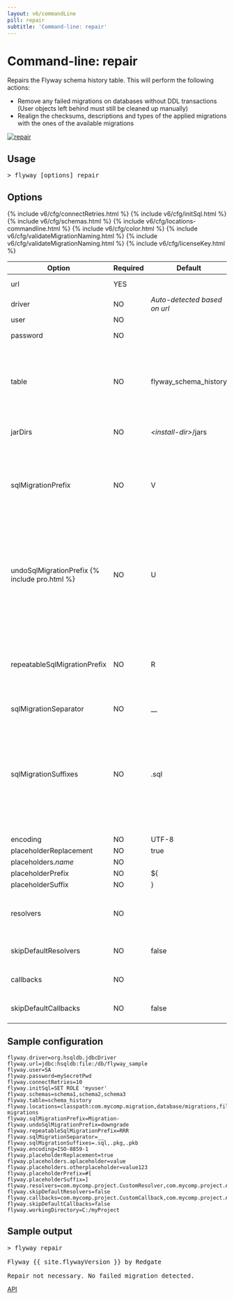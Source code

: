 ```yaml
---
layout: v6/commandLine
pill: repair
subtitle: 'Command-line: repair'
---
```

# Command-line: repair

Repairs the Flyway schema history table. This will perform the following actions:
- Remove any failed migrations on databases without DDL transactions<br/>
            (User objects left behind must still be cleaned up manually)
- Realign the checksums, descriptions and types of the applied migrations with the ones of the available migrations

<a href="/v6/documentation/command/repair"><img src="/assets/balsamiq/command-repair.png" alt="repair"></a>

## Usage

<pre class="console"><span>&gt;</span> flyway [options] repair</pre>

## Options

<table class="table table-bordered table-hover">
    <thead>
    <tr>
        <th>Option</th>
        <th>Required</th>
        <th>Default</th>
        <th>Description</th>
    </tr>
    </thead>
    <tbody>
    <tr>
        <td>url</td>
        <td>YES</td>
        <td></td>
        <td>The jdbc url to use to connect to the database</td>
    </tr>
    <tr>
        <td>driver</td>
        <td>NO</td>
        <td><i>Auto-detected based on url</i></td>
        <td>The fully qualified classname of the jdbc driver to use
            to connect to the database
        </td>
    </tr>
    <tr>
        <td>user</td>
        <td>NO</td>
        <td></td>
        <td>The user to use to connect to the database</td>
    </tr>
    <tr>
        <td>password</td>
        <td>NO</td>
        <td></td>
        <td>The password to use to connect to the database</td>
    </tr>
    {% include v6/cfg/connectRetries.html %}
    {% include v6/cfg/initSql.html %}
    {% include v6/cfg/schemas.html %}
    <tr>
        <td>table</td>
        <td>NO</td>
        <td>flyway_schema_history</td>
        <td>The name of Flyway's schema history table.<br/>By
            default (single-schema mode) the schema history table is placed in the default schema for the connection
            provided by the datasource.<br/>When the <i>flyway.schemas</i> property is set (multi-schema mode),
            the schema history table is placed in the first schema of the list.
        </td>
    </tr>
    {% include v6/cfg/locations-commandline.html %}
    {% include v6/cfg/color.html %}
    <tr id="jarDirs">
        <td>jarDirs</td>
        <td>NO</td>
        <td><nobr><i>&lt;install-dir&gt;</i>/jars</nobr></td>
        <td>Comma-separated list of directories containing JDBC drivers and Java-based migrations</td>
    </tr>
    <tr>
        <td>sqlMigrationPrefix</td>
        <td>NO</td>
        <td>V</td>
        <td><p>The file name prefix for versioned SQL migrations.</p>
            Versioned SQL migrations have the following file name structure: prefixVERSIONseparatorDESCRIPTIONsuffix ,
            which using the defaults translates to V1.1__My_description.sql</td>
    </tr>
    <tr>
        <td>undoSqlMigrationPrefix {% include pro.html %}</td>
        <td>NO</td>
        <td>U</td>
        <td><p>The file name prefix for undo SQL migrations.</p>
            <p>Undo SQL migrations are responsible for undoing the effects of the versioned migration with the same version.</p>
            They have the following file name structure: prefixVERSIONseparatorDESCRIPTIONsuffix ,
            which using the defaults translates to U1.1__My_description.sql</td>
    </tr>
    <tr>
        <td>repeatableSqlMigrationPrefix</td>
        <td>NO</td>
        <td>R</td>
        <td><p>The file name prefix for repeatable SQL migrations.</p>
            Repeatable SQL migrations have the following file name structure: prefixSeparatorDESCRIPTIONsuffix ,
            which using the defaults translates to R__My_description.sql</td>
    </tr>
    <tr>
        <td>sqlMigrationSeparator</td>
        <td>NO</td>
        <td>__</td>
        <td>The file name separator for Sql migrations</td>
    </tr>
    <tr>
        <td>sqlMigrationSuffixes</td>
        <td>NO</td>
        <td>.sql</td>
        <td><p>Comma-separated list of file name suffixes for SQL migrations.</p>
            <p>SQL migrations have the following file name structure: prefixVERSIONseparatorDESCRIPTIONsuffix ,
                which using the defaults translates to V1_1__My_description.sql</p>
            Multiple suffixes (like .sql,.pkg,.pkb) can be specified for easier compatibility with other tools such as
            editors with specific file associations.</td>
    </tr>
     {% include v6/cfg/validateMigrationNaming.html %}
    <tr>
        <td>encoding</td>
        <td>NO</td>
        <td>UTF-8</td>
        <td>The encoding of Sql migrations</td>
    </tr>
    <tr>
        <td>placeholderReplacement</td>
        <td>NO</td>
        <td>true</td>
        <td>Whether placeholders should be replaced</td>
    </tr>
    <tr>
        <td>placeholders.<i>name</i></td>
        <td>NO</td>
        <td></td>
        <td>Placeholders to replace in Sql migrations</td>
    </tr>
    <tr>
        <td>placeholderPrefix</td>
        <td>NO</td>
        <td>${</td>
        <td>The prefix of every placeholder</td>
    </tr>
    <tr>
        <td>placeholderSuffix</td>
        <td>NO</td>
        <td>}</td>
        <td>The suffix of every placeholder</td>
    </tr>
    <tr>
        <td>resolvers</td>
        <td>NO</td>
        <td></td>
        <td>Comma-separated list of fully qualified class names of custom
            <a href="/v6/documentation/api/javadoc/org/flywaydb/core/api/resolver/MigrationResolver">MigrationResolver</a>
            implementations to be used in addition to the built-in ones for resolving Migrations to apply.</td>
    </tr>
    <tr>
        <td>skipDefaultResolvers</td>
        <td>NO</td>
        <td>false</td>
        <td>Whether default built-in resolvers (sql, jdbc and spring-jdbc) should be skipped. If true, only custom resolvers are used.</td>
    </tr>
    <tr>
        <td>callbacks</td>
        <td>NO</td>
        <td></td>
        <td>Comma-separated list of fully qualified class names of
            <a href="/v6/documentation/api/javadoc/org/flywaydb/core/api/callback/Callback">Callback</a>
            implementations to use to hook into the Flyway lifecycle.</td>
    </tr>
    <tr>
        <td>skipDefaultCallbacks</td>
        <td>NO</td>
        <td>false</td>
        <td>Whether default built-in callbacks (sql) should be skipped. If true, only custom callbacks are used.</td>
    </tr>
    {% include v6/cfg/validateMigrationNaming.html %}
    {% include v6/cfg/licenseKey.html %}
    </tbody>
</table>

## Sample configuration

```properties
flyway.driver=org.hsqldb.jdbcDriver
flyway.url=jdbc:hsqldb:file:/db/flyway_sample
flyway.user=SA
flyway.password=mySecretPwd
flyway.connectRetries=10
flyway.initSql=SET ROLE 'myuser'
flyway.schemas=schema1,schema2,schema3
flyway.table=schema_history
flyway.locations=classpath:com.mycomp.migration,database/migrations,filesystem:/sql-migrations
flyway.sqlMigrationPrefix=Migration-
flyway.undoSqlMigrationPrefix=downgrade
flyway.repeatableSqlMigrationPrefix=RRR
flyway.sqlMigrationSeparator=__
flyway.sqlMigrationSuffixes=.sql,.pkg,.pkb
flyway.encoding=ISO-8859-1
flyway.placeholderReplacement=true
flyway.placeholders.aplaceholder=value
flyway.placeholders.otherplaceholder=value123
flyway.placeholderPrefix=#[
flyway.placeholderSuffix=]
flyway.resolvers=com.mycomp.project.CustomResolver,com.mycomp.project.AnotherResolver
flyway.skipDefaultResolvers=false
flyway.callbacks=com.mycomp.project.CustomCallback,com.mycomp.project.AnotherCallback
flyway.skipDefaultCallbacks=false
flyway.workingDirectory=C:/myProject
```

## Sample output

<pre class="console">&gt; flyway repair

Flyway {{ site.flywayVersion }} by Redgate

Repair not necessary. No failed migration detected.</pre>

<p class="next-steps">
    <a class="btn btn-primary" href="/v6/documentation/api">API <i class="fa fa-arrow-right"></i></a>
</p>